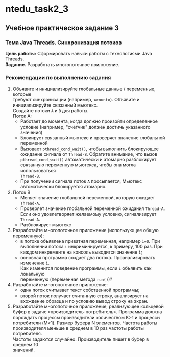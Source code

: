 # ntedu_task2_3  
## Учебное практическое задание 3  
### Тема Java Threads. Синхронизация потоков  
  
**Цель работы:** Сформировать навыки работы с технологиями Java Threads.  
**Задание.** Разработать многопоточное приложение.  
  
### Рекомендации по выполнению задания  
  
1. Объявите и инициализируйте глобальные данные / переменные, которые  
требуют синхронизации (например, «`count`»). Объявите и  
инициализируйте связанный мьютекс.  
Создайте потоки `A` и `B` для работы.  
Поток А:  
    - Работает до момента, когда должно произойти определенное  
    условие (например, "счетчик" должен достичь указанного значения)  
    - Блокирует связанный мьютекс и проверяет значение глобальной  
    переменной  
    - Вызовает `pthread_cond_wait()`, чтобы выполнить блокирующее  
    ожидание сигнала от `Thread-B`. Обратите внимание, что вызов  
    `pthread_cond_wait()` автоматически и атомарно разблокирует  
    связанную переменную мьютекса, чтобы она могла использоваться  
    `Thread-B`.  
    - При получении сигнала поток `А` просыпается, Мьютекс  
    автоматически блокируется атомарно.  
2. Поток B  
    - Меняет значение глобальной переменной, которую ожидает  
    `Thread-A`.  
    - Проверяет значение глобальной переменной ожидания `Thread-A`.  
    Если оно удовлетворяет желаемому условию, сигнализирует  
    `Thread-A`.  
    - Разблокирует мьютекс  
3. Разработайте многопоточное приложение (использующее общую  
переменную):  
    - в потоке объявлена приватная переменная, например `i=0`. При  
    выполнении потока `i` инкриминируется, к примеру, 100 раз. При  
    каждом инкременте на консоль выводится значение `i`;  
    - основная программа создает два потока. Проанализировать  
    изменение `i`.  
    Как изменится поведение программы, если `i` объявить как локальную  
    переменную (переменная метода `run()`)?  
4. Разработайте многопоточное приложение:  
    - один поток считывает текст собственной программы;  
    - второй поток получает считанную строку, анализирует на  
    вхождение образца и по условию вывод строку на экран.  
5. Разработайте многопоточное приложение, реализующее кольцевой  
буфер в задаче «производитель-потребитель». Программа должна  
порождать процессы производители количеством K>1 и процессы  
потребители (M>1). Размер буфера N элементов. Частота работы  
производителя меньше в среднем в 10 раз частоты работы потребителя.  
Частоты задаются случайно. Производитель пишет в буфер в среднем 10  
значений.  
